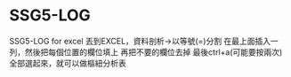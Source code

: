 # SSG5-LOG
SSG5-LOG for excel
丟到EXCEL，資料剖析→以等號(=)分割
在最上面插入一列，然後把每個位置的欄位填上
再把不要的欄位去掉
最後ctrl+a(可能要按兩次)全部選起來，就可以做樞紐分析表
